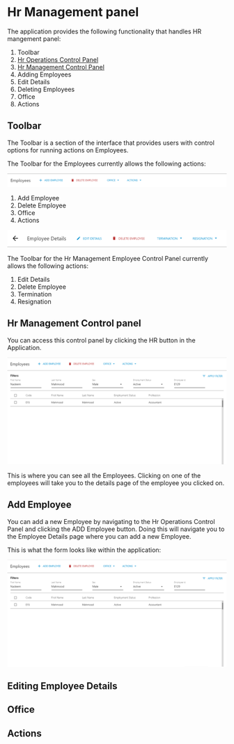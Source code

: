 # Hr Management panel

The application provides the following functionality that handles HR mangement panel:

1. Toolbar
2. [Hr Operations Control Panel](./)
3. [Hr Management Control Panel](./#hr-management-control-panel)
4. Adding Employees
5. Edit Details
6. Deleting Employees
7. Office
8. Actions

## Toolbar

The Toolbar is a section of the interface that provides users with control options for running actions on Employees.

The Toolbar for the Employees currently allows the following actions:

![](../../.gitbook/assets/emplyee.png)

1. Add Employee
2. Delete Employee
3. Office
4. Actions

![](../../.gitbook/assets/emplyee-control-panel.png)

The Toolbar for the Hr Management Employee Control Panel currently allows the following actions:

1. Edit Details
2. Delete Employee
3. Termination
4. Resignation



## Hr Management Control panel

You can access this control panel by clicking the HR button in the Application.

![](../../.gitbook/assets/emplyee-details-page.png)

This is where you can see all the Employees. Clicking on one of the employees will take you to the details page of the employee you clicked on.

## Add Employee

You can add a new Employee by navigating to the Hr Operations Control Panel and clicking the ADD Employee button. Doing this will navigate you to the Employee Details page where you can add a new Employee.

This is what the form looks like within the application:

![](../../.gitbook/assets/emplyee-details-page%20%281%29.png)



## Editing Employee Details



## Office



## Actions

## 

